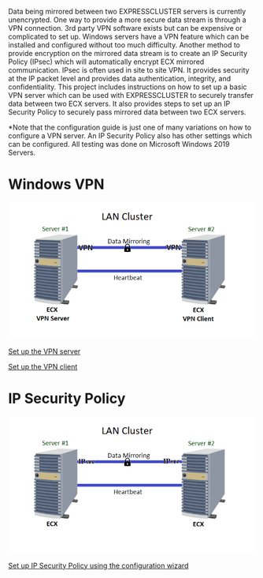 Data being mirrored between two EXPRESSCLUSTER servers is currently unencrypted. One way to provide a more secure data stream is through a VPN connection. 3rd party VPN software exists but can be expensive or complicated to set up. Windows servers have a VPN feature which can be installed and configured without too much difficulty. Another method to provide encryption on the mirrored data stream is to create an IP Security Policy (IPsec) which will automatically encrypt ECX mirrored communication. IPsec is often used in site to site VPN. It provides security at the IP packet level and provides data authentication, integrity, and confidentiality. This project includes instructions on how to set up a basic VPN server which can be used with EXPRESSCLUSTER to securely transfer data between two ECX servers. It also provides steps to set up an IP Security Policy to securely pass mirrored data between two ECX servers.   

\*Note that the configuration guide is just one of many variations on how to configure a VPN server. An IP Security Policy also has other settings which can be configured. All testing was done on Microsoft Windows 2019 Servers.
 

# Windows VPN

![Configuration](ECX%20VPN%20LAN%20Cluster.png)

[Set up the VPN server](https://github.com/EXPRESSCLUSTER/Communication_Encryption/blob/master/Set%20up%20VPN%20Server.md)   

[Set up the VPN client](https://github.com/EXPRESSCLUSTER/Communication_Encryption/blob/master/Set%20up%20VPN%20client.md)    

# IP Security Policy

![Configuration](ECX%20IPsec%20LAN%20Cluster.png)

[Set up IP Security Policy using the configuration wizard](https://github.com/EXPRESSCLUSTER/Communication_Encryption/blob/master/Create%20IP%20Security%20Policy.md)
